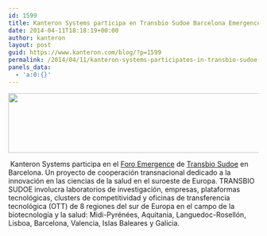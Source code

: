 ```yaml
---
id: 1599
title: Kanteron Systems participa en Transbio Sudoe Barcelona Emergence Forum
date: 2014-04-11T18:18:19+00:00
author: kanteron
layout: post
guid: https://www.kanteron.com/blog/?p=1599
permalink: /2014/04/11/kanteron-systems-participates-in-transbio-sudoe-barcelona-emergence-forum/
panels_data:
  - 'a:0:{}'
---
```

[<img alt="" src="https://www.b2match.eu/system/00/emergenceforum2014/theme/banner.jpg" width="900" height="120" />](https://www.transbio-sudoe.eu/)

 Kanteron Systems participa en el <a title="https://www.b2match.eu/emergenceforum2014" href="https://www.b2match.eu/emergenceforum2014" target="_blank">Foro Emergence</a> de <a title="https://www.transbio-sudoe.eu/" href="https://www.transbio-sudoe.eu/" target="_blank">Transbio Sudoe</a> en Barcelona. Un proyecto de cooperación transnacional dedicado a la innovación en las ciencias de la salud en el suroeste de Europa. TRANSBIO SUDOE involucra laboratorios de investigación, empresas, plataformas tecnológicas, clusters de competitividad y oficinas de transferencia tecnológica (OTT) de 8 regiones del sur de Europa en el campo de la biotecnología y la salud: Midi-Pyrénées, Aquitania, Languedoc-Rosellón, Lisboa, Barcelona, ​​Valencia, Islas Baleares y Galicia.